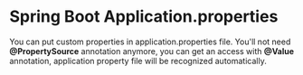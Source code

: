 # Spring Boot Application.properties

You can put custom properties in application.properties file.
You'll not need <b>@PropertySource</b> annotation anymore, you can get an access with <b>@Value</b> annotation, application property file will be recognized automatically.
 